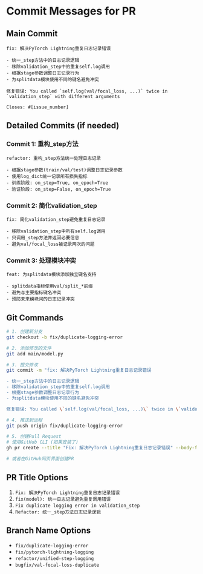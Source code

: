 # Commit Messages for PR

## Main Commit
```
fix: 解决PyTorch Lightning重复日志记录错误

- 统一_step方法中的日志记录逻辑
- 移除validation_step中的重复self.log调用
- 根据stage参数调整日志记录行为
- 为splitdata模块使用不同的键名避免冲突

修复错误: You called `self.log(val/focal_loss, ...)` twice in `validation_step` with different arguments

Closes: #[issue_number]
```

## Detailed Commits (if needed)

### Commit 1: 重构_step方法
```
refactor: 重构_step方法统一处理日志记录

- 根据stage参数(train/val/test)调整日志记录参数
- 使用log_dict统一记录所有损失指标
- 训练阶段: on_step=True, on_epoch=True
- 验证阶段: on_step=False, on_epoch=True
```

### Commit 2: 简化validation_step
```
fix: 简化validation_step避免重复日志记录

- 移除validation_step中所有self.log调用
- 只调用_step方法并返回必要信息
- 避免val/focal_loss被记录两次的问题
```

### Commit 3: 处理模块冲突
```
feat: 为splitdata模块添加独立键名支持

- splitdata指标使用val/split_*前缀
- 避免与主要指标键名冲突
- 预防未来模块间的日志记录冲突
```

## Git Commands

```bash
# 1. 创建新分支
git checkout -b fix/duplicate-logging-error

# 2. 添加修改的文件
git add main/model.py

# 3. 提交修改
git commit -m "fix: 解决PyTorch Lightning重复日志记录错误

- 统一_step方法中的日志记录逻辑  
- 移除validation_step中的重复self.log调用
- 根据stage参数调整日志记录行为
- 为splitdata模块使用不同的键名避免冲突

修复错误: You called \`self.log(val/focal_loss, ...)\` twice in \`validation_step\` with different arguments"

# 4. 推送到远程
git push origin fix/duplicate-logging-error

# 5. 创建Pull Request
# 使用GitHub CLI (如果安装了)
gh pr create --title "Fix: 解决PyTorch Lightning重复日志记录错误" --body-file PULL_REQUEST_DESCRIPTION.md

# 或者在GitHub网页界面创建PR
```

## PR Title Options

1. `Fix: 解决PyTorch Lightning重复日志记录错误`
2. `fix(model): 统一日志记录避免重复调用错误`
3. `Fix duplicate logging error in validation_step`
4. `Refactor: 统一_step方法日志记录逻辑`

## Branch Name Options

- `fix/duplicate-logging-error`
- `fix/pytorch-lightning-logging`
- `refactor/unified-step-logging`
- `bugfix/val-focal-loss-duplicate`
